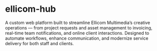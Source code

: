 # ellicom-hub
A custom web platform built to streamline Ellicom Multimedia’s creative operations — from project requests and asset management to invoicing, real-time team notifications, and online client interactions. Designed to automate workflows, enhance communication, and modernize service delivery for both staff and clients.
